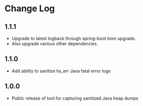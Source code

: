 # Change Log

## 1.1.1
- Upgrade to latest logback through spring-boot bom upgrade.
- Also upgrade various other dependencies.

## 1.1.0
- Add ability to sanitize hs_err Java fatal error logs

## 1.0.0
- Public release of tool for capturing sanitized Java heap dumps
